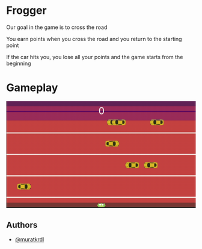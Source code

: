 
# Frogger

Our goal in the game is to cross the road

You earn points when you cross the road and you return to the starting point

If the car hits you, you lose all your points and the game starts from the beginning


# Gameplay

<img src="https://github.com/muratkrdl/Unity-Frogger/blob/main/Frogger.gif" width="auto">

## Authors

- [@muratkrdl](https://github.com/muratkrdl)

